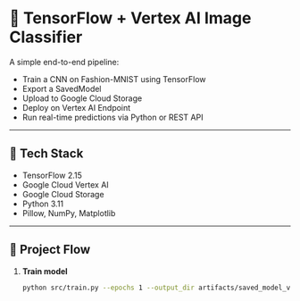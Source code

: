 # 🧠 TensorFlow + Vertex AI Image Classifier

A simple end-to-end pipeline:
- Train a CNN on Fashion-MNIST using TensorFlow
- Export a SavedModel
- Upload to Google Cloud Storage
- Deploy on Vertex AI Endpoint
- Run real-time predictions via Python or REST API

---

## 🔧 Tech Stack
- TensorFlow 2.15
- Google Cloud Vertex AI
- Google Cloud Storage
- Python 3.11
- Pillow, NumPy, Matplotlib

---

## 🧩 Project Flow
1. **Train model**
   ```bash
   python src/train.py --epochs 1 --output_dir artifacts/saved_model_v4

